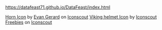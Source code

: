 https://datafeast71.github.io/DataFeast/index.html

<a href="https://iconscout.com/icons/horn" target="_blank">Horn Icon</a> by <a href="https://iconscout.com/contributors/epangelald">Evan Gerard</a> on <a href="https://iconscout.com">Iconscout</a>
<a href="https://iconscout.com/icons/viking-helmet" target="_blank">Viking helmet Icon</a> by <a href="https://iconscout.com/contributors/iconscout">Iconscout Freebies</a> on <a href="https://iconscout.com">Iconscout</a>
